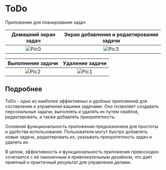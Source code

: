 # ToDo

Приложение для планирования задач

Домашний экран задач           | Экран добавления и редактирования задачи
:-------------------------:|:-------------------------:
![Pic0](https://github.com/KonstInt/todo_yandex/assets/58230320/85d07f39-5d11-44b1-899d-13ce3efea82e)  | ![Pic3](https://github.com/KonstInt/todo_yandex/assets/58230320/02c46ec7-5ecd-4fcf-8e8b-228e37d43741) 

Выполнение задачи             |  Удаление задачи
:-------------------------:|:-------------------------:
![Pic2](https://github.com/KonstInt/todo_yandex/assets/58230320/2bb99cfc-b315-4a65-821b-e3ad3d70d294)| ![Pic1](https://github.com/KonstInt/todo_yandex/assets/58230320/67445343-cf3f-444a-a5c6-614dc1333ac5)




## Подробнее

ToDo - одно из наиболее эффективных и удобных приложений для составления и управления вашими задачами. Оно позволяет создавать персональные задачи, выполнять и удалять их путем свайпов, редактировать, а также добавлять приоритетность.

Основная функциональность приложения предназначена для простоты и удобства использования. Пользователи могут быстро добавлять новые задачи, редактировать их, указывать приоритетность задач и удалять их.

В целом, эффективность и функциональность приложения превосходно сочетается с её лаконичным и привлекательным дизайном, что даёт приятный и практичный результат для управления делами.
